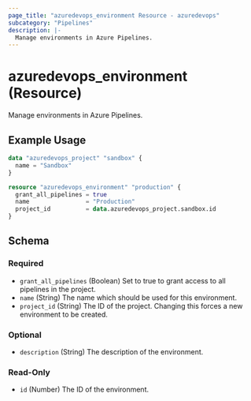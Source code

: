 ```yaml
---
page_title: "azuredevops_environment Resource - azuredevops"
subcategory: "Pipelines"
description: |-
  Manage environments in Azure Pipelines.
---
```


# azuredevops_environment (Resource)

Manage environments in Azure Pipelines.

## Example Usage

```terraform
data "azuredevops_project" "sandbox" {
  name = "Sandbox"
}

resource "azuredevops_environment" "production" {
  grant_all_pipelines = true
  name                = "Production"
  project_id          = data.azuredevops_project.sandbox.id
}
```

<!-- schema generated by tfplugindocs -->
## Schema

### Required

- `grant_all_pipelines` (Boolean) Set to true to grant access to all pipelines in the project.
- `name` (String) The name which should be used for this environment.
- `project_id` (String) The ID of the project. Changing this forces a new environment to be created.

### Optional

- `description` (String) The description of the environment.

### Read-Only

- `id` (Number) The ID of the environment.
